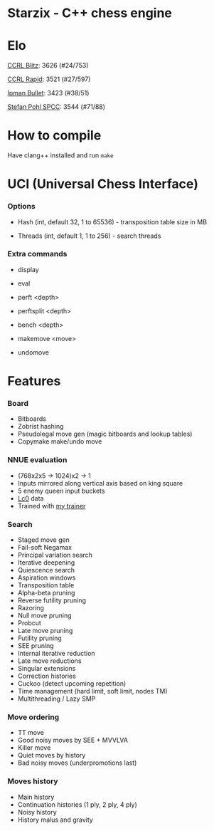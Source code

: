 # Starzix - C++ chess engine

# Elo

[CCRL Blitz](https://www.computerchess.org.uk/ccrl/404/cgi/compare_engines.cgi?class=Single-CPU+engines&only_best_in_class=on&num_best_in_class=1&print=Rating+list&profile_step=50&profile_numbers=1&print=Results+table&print=LOS+table&table_size=100&ct_from_elo=0&ct_to_elo=10000&match_length=30&cross_tables_for_best_versions_only=1&sort_tables=by+rating&diag=0&reference_list=None&recalibrate=no): 3626 (#24/753)

[CCRL Rapid](https://www.computerchess.org.uk/ccrl/4040/cgi/compare_engines.cgi?class=Single-CPU+engines&only_best_in_class=on&num_best_in_class=1&print=Rating+list&profile_step=50&profile_numbers=1&print=Results+table&print=LOS+table&table_size=100&ct_from_elo=0&ct_to_elo=10000&match_length=30&cross_tables_for_best_versions_only=1&sort_tables=by+rating&diag=0&reference_list=None&recalibrate=no): 3521 (#27/597)

[Ipman Bullet](https://ipmanchess.yolasite.com/r9-7945hx.php): 3423 (#38/51)

[Stefan Pohl SPCC](https://www.sp-cc.de/files/uho_full_list.txt): 3544 (#71/88)

# How to compile

Have clang++ installed and run ```make```

# UCI (Universal Chess Interface)

### Options

- Hash (int, default 32, 1 to 65536) - transposition table size in MB

- Threads (int, default 1, 1 to 256) - search threads

### Extra commands

- display

- eval

- perft \<depth\> 

- perftsplit \<depth\>

- bench \<depth\>

- makemove \<move\>

- undomove

# Features

### Board
- Bitboards
- Zobrist hashing
- Pseudolegal move gen (magic bitboards and lookup tables)
- Copymake make/undo move

### NNUE evaluation 
- (768x2x5 -> 1024)x2 -> 1
- Inputs mirrored along vertical axis based on king square
- 5 enemy queen input buckets
- [Lc0](https://github.com/LeelaChessZero/lc0) data
- Trained with [my trainer](https://github.com/zzzzz151/nn-trainer)

### Search
- Staged move gen
- Fail-soft Negamax
- Principal variation search
- Iterative deepening
- Quiescence search
- Aspiration windows
- Transposition table
- Alpha-beta pruning
- Reverse futility pruning
- Razoring
- Null move pruning
- Probcut
- Late move pruning
- Futility pruning
- SEE pruning
- Internal iterative reduction
- Late move reductions
- Singular extensions
- Correction histories
- Cuckoo (detect upcoming repetition)
- Time management (hard limit, soft limit, nodes TM)
- Multithreading / Lazy SMP

### Move ordering
- TT move
- Good noisy moves by SEE + MVVLVA
- Killer move
- Quiet moves by history
- Bad noisy moves (underpromotions last)

### Moves history
- Main history
- Continuation histories (1 ply, 2 ply, 4 ply)
- Noisy history
- History malus and gravity
